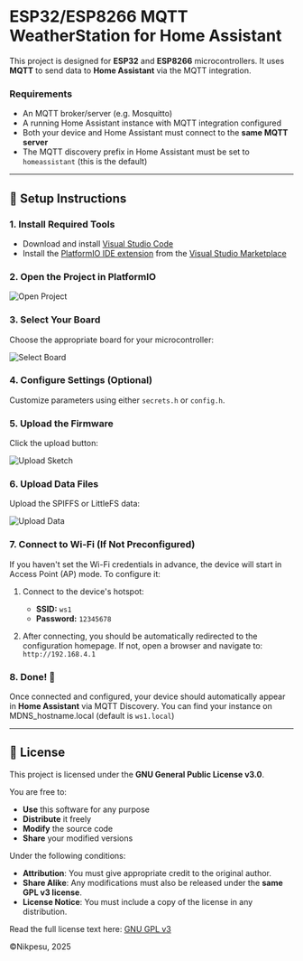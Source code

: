 # ESP32/ESP8266 MQTT WeatherStation for Home Assistant

This project is designed for **ESP32** and **ESP8266** microcontrollers. It uses **MQTT** to send data to **Home Assistant** via the MQTT integration.

### Requirements

* An MQTT broker/server (e.g. Mosquitto)
* A running Home Assistant instance with MQTT integration configured
* Both your device and Home Assistant must connect to the **same MQTT server**
* The MQTT discovery prefix in Home Assistant must be set to `homeassistant` (this is the default)

---

## 🚀 Setup Instructions

### 1. Install Required Tools

* Download and install [Visual Studio Code](https://code.visualstudio.com/)
* Install the [PlatformIO IDE extension](https://platformio.org/install/ide?install=vscode) from the [Visual Studio Marketplace](https://marketplace.visualstudio.com/items?itemName=platformio.platformio-ide)

### 2. Open the Project in PlatformIO

![Open Project](https://user-images.githubusercontent.com/92652074/227805914-9f61558e-7341-4283-bba1-01baa1d0d283.png)

### 3. Select Your Board

Choose the appropriate board for your microcontroller:

![Select Board](https://user-images.githubusercontent.com/92652074/227806081-7891bc30-c31b-41e3-9e3c-0b7a8aa0ceae.png)

### 4. Configure Settings (Optional)

Customize parameters using either `secrets.h` or `config.h`.

### 5. Upload the Firmware

Click the upload button:

![Upload Sketch](https://github.com/user-attachments/assets/c09eb2cc-f087-4720-b816-2e035ae29a85)

### 6. Upload Data Files

Upload the SPIFFS or LittleFS data:

![Upload Data](https://github.com/user-attachments/assets/0d0c9a81-bb19-4a51-bebc-14dab6b0c8b8)

### 7. Connect to Wi-Fi (If Not Preconfigured)

If you haven't set the Wi-Fi credentials in advance, the device will start in Access Point (AP) mode. To configure it:

1. Connect to the device's hotspot:

   * **SSID:** `ws1`
   * **Password:** `12345678`

2. After connecting, you should be automatically redirected to the configuration homepage.
   If not, open a browser and navigate to: `http://192.168.4.1`

### 8. Done! 🎉

Once connected and configured, your device should automatically appear in **Home Assistant** via MQTT Discovery.
You can find your instance on MDNS_hostname.local (default is `ws1.local`) 

---

## 📄 License

This project is licensed under the **GNU General Public License v3.0**.

You are free to:

* **Use** this software for any purpose
* **Distribute** it freely
* **Modify** the source code
* **Share** your modified versions

Under the following conditions:

* **Attribution**: You must give appropriate credit to the original author.
* **Share Alike**: Any modifications must also be released under the **same GPL v3 license**.
* **License Notice**: You must include a copy of the license in any distribution.

Read the full license text here: [GNU GPL v3](https://www.gnu.org/licenses/gpl-3.0.html)

©Nikpesu, 2025
